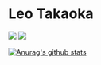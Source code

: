 # Leo Takaoka

[![](https://img.shields.io/badge/Twitter-Le0tk0k-blue?style=flat-square&logo=twitter)](https://twitter.com/Le0tk0k)
[![](https://img.shields.io/badge/blog-Le0tk0k's%20Blog-blue?style=flat-square)](https://le0tk0k.hatenablog.com/)

[![Anurag's github stats](https://github-readme-stats.vercel.app/api?username=Le0tk0k&theme=react)](https://github.com/anuraghazra/github-readme-stats)
